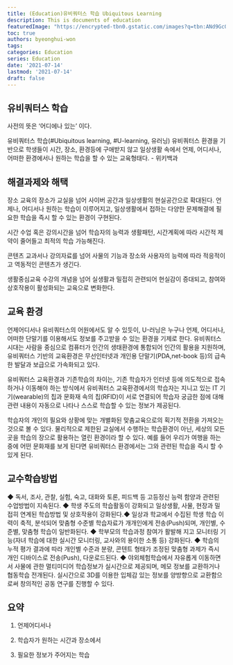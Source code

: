 ```yaml
---
title: (Education)유비쿼터스 학습 Ubiquitous Learning
description: This is documents of education
featuredImage: "https://encrypted-tbn0.gstatic.com/images?q=tbn:ANd9GcQ2esEPb_0AzxpwEBmV-arcmO6PdzPTxjC-Ow&usqp=CAU"
toc: true
authors: byeonghui-won
tags:
categories: Education
series: Education
date: '2021-07-14'
lastmod: '2021-07-14'
draft: false
---
```


## 유비쿼터스 학습

사전의 뜻은 ‘어디에나 있는’ 이다. 

유비쿼터스 학습(#Ubiquitous learning, #U-learning, 유러닝) 유비쿼터스 환경을 기반으로 학생들이 시간, 장소, 환경등에 구애받지 않고 일상생활 속에서 언제, 어디서나, 어떠한 환경에서나 원하는 학습을 할 수 있는 교육형태다. - 위키백과

## 해결과제와 해택

장소 교육의 장소가 교실을 넘어 사이버 공간과 일상생활의 현실공간으로 확대된다. 언제나, 어디서나 원하는 학습이 이루어지고, 일상생활에서 접하는 다양한 문제해결에 필요한 학습을 즉시 할 수 있는 환경이 구현된다. 

시간 수업 혹은 강의시간을 넘어 학습자의 능력과 생활패턴, 시간계획에 따라 시간적 제약이 줄어들고 최적의 학습 가능해진다. 

콘텐츠 교과서나 강의자료를 넘어 사물의 기능과 장소와 사용자의 능력에 따라 적응적이고 역동적인 콘텐츠가 생긴다.

생활중심교육 수강의 개념을 넘어 실생활과 밀접히 관련되어 현실감이 증대되고, 참여와 상호작용이 활성화되는 교육으로 변화한다.

## 교육 환경

언제어디서나 유비쿼터스의 어원에서도 알 수 있듯이, U-러닝은 누구나 언제, 어디서나, 어떠한 단말기를 이용해서도 정보를 주고받을 수 있는 환경을 기제로 한다. 유비쿼터스 시대는 사람을 중심으로 컴퓨터가 인간의 생태환경에 통합되어 인간의 활용을 지원하며, 유비쿼터스 기반의 교육환경은 무선인터넷과 개인용 단말기(PDA,net-book 등)의 급속한 발달과 보급으로 가속화되고 있다. 

유비쿼터스 교육환경과 기존학습의 차이는, 기존 학습자가 인터넷 등에 의도적으로 접속하거나 이동해야 하는 방식에서 유비쿼터스 교육환경에서의 학습자는 지니고 있는 IT 기기(wearable)의 칩과 문화재 속의 칩(RFID)이 서로 연결되어 학습자 궁금한 점에 대해 관련 내용이 자동으로 나타나 스스로 학습할 수 있는 정보가 제공된다. 

학습자의 개인의 필요와 상황에 맞는 개별화된 맞춤교육으로의 획기적 전환을 가져오는 것으로 볼 수 있다. 물리적으로 제한된 교실에서 수행하는 학습환경이 아닌, 세상의 모든 곳을 학습의 장으로 활용하는 열린 환경이라 할 수 있다. 예를 들어 우리가 여행을 하는 중에 어떤 문화재를 보게 된다면 유비쿼터스 환경에서는 그와 관련된 학습을 즉시 할 수 있게 된다. 

## 교수학습방법

◆ 독서, 조사, 관찰, 실험, 숙고, 대화와 토론, 피드백 등 고등정신 능력 함양과 관련된 수업방법이 지속된다. ◆ 학생 주도의 학습활동이 강화되고 일상생활, 사물, 현장과 밀접히 연계된 학습방법 및 상호작용이 강화된다.◆ 일상과 학교에서 수집된 학생 학습 이력이 축적, 분석되어 맞춤형 수준별 학습자료가 개개인에게 전송(Push)되며, 개인별, 수준별, 맞춤형 학습이 일반화된다. ◆ 학부모의 학습과정 참여가 활발해 지고 모니터링 기능(자녀 학습에 대한 실시간 모니터링, 교사와의 용이한 소통 등) 강화된다. ◆ 학습의 누적 평가 결과에 따라 개인별 수준과 분량, 콘텐트 형태가 조정된 맞춤형 과제가 즉시 개인 디바이스로 전송(Push), 다운로드된다. ◆ 야외체험학습에서 자유롭게 이동하면서 사물에 관한 멀티미디어 학습정보가 실시간으로 제공되며, 메모 정보를 교환하거나 협동학습 전개된다. 실시간으로 3D를 이용한 입체감 있는 정보를 양방향으로 교환함으로써 창의적인 공동 연구를 진행할 수 있다.

## 요약

1. 언제어디서나 

2. 학습자가 원하는 시간과 장소에서 

3. 필요한 정보가 주어지는 학습
